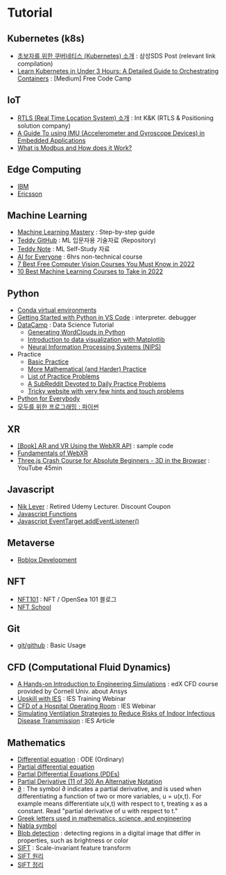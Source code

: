 # Tutorial

## Kubernetes (k8s) 
- [초보자를 위한 쿠버네티스 (Kubernetes) 소개](https://m.post.naver.com/viewer/postView.nhn?volumeNo=14749083&memberNo=36733075&vType=VERTICAL) : 삼성SDS Post (relevant link compilation)
- [Learn Kubernetes in Under 3 Hours: A Detailed Guide to Orchestrating Containers](https://medium.com/free-code-camp/learn-kubernetes-in-under-3-hours-a-detailed-guide-to-orchestrating-containers-114ff420e882) : [Medium] Free Code Camp   

## IoT
- [RTLS (Real Time Location System) 소개](https://blog.naver.com/intknk2) : Int K&K (RTLS & Positioning solution company)  
- [A Guide To using IMU (Accelerometer and Gyroscope Devices) in Embedded Applications](http://www.starlino.com/imu_guide.html)  
- [What is Modbus and How does it Work?](https://youtu.be/txi2p5_OjKU)

## Edge Computing 
- [IBM](https://www.ibm.com/cloud/edge-computing)
- [Ericsson](https://www.ericsson.com/en/digital-services/edge-computing)  

## Machine Learning
- [Machine Learning Mastery](https://machinelearningmastery.com/start-here/) : Step-by-step guide
- [Teddy GitHub](https://github.com/teddylee777/machine-learning) : ML 입문자용 기술자료 (Repository) 
- [Teddy Note](https://teddylee777.github.io/) : ML Self-Study 자료
- [AI for Everyone](https://www.deeplearning.ai/program/ai-for-everyone/) : 6hrs non-technical course 
- [7 Best Free Computer Vision Courses You Must Know in 2022](https://www.mltut.com/best-free-computer-vision-courses/)
- [10 Best Machine Learning Courses to Take in 2022](https://www.freecodecamp.org/news/best-machine-learning-courses/)

## Python
- [Conda virtual environments](https://conda.io/projects/conda/en/latest/user-guide/tasks/manage-environments.html#creating-an-environment-with-commands)  
- [Getting Started with Python in VS Code](https://code.visualstudio.com/docs/python/python-tutorial) : interpreter. debugger
- [DataCamp](https://www.datacamp.com/community/tutorials) : Data Science Tutorial  
   - [Generating WordClouds in Python](https://www.datacamp.com/community/tutorials/wordcloud-python)
   - [Introduction to data visualization with Matplotlib](https://campus.datacamp.com/courses/introduction-to-data-visualization-with-matplotlib/introduction-to-matplotlib?ex=1)
   - [Neural Information Processing Systems (NIPS)](https://app.datacamp.com/learn/projects/158?open-modal=project-upgrade-modal)
- Practice
   - [Basic Practice](http://codingbat.com/python)
   - [More Mathematical (and Harder) Practice](https://projecteuler.net/archives)
   - [List of Practice Problems](http://www.codeabbey.com/index/task_list)
   - [A SubReddit Devoted to Daily Practice Problems](https://www.reddit.com/r/dailyprogrammer)
   - [Tricky website with very few hints and touch problems](http://www.pythonchallenge.com/)
- [Python for Everybody](https://www.py4e.com/)
- [모두를 위한 프로그래밍 : 파이썬](https://www.edwith.org/pythonforeverybody)  

## XR
- [[Book] AR and VR Using the WebXR API](https://github.com/Apress/ar-vr-using-webxr-api) : sample code  
- [Fundamentals of WebXR](https://developer.mozilla.org/en-US/docs/Web/API/WebXR_Device_API/Fundamentals)  
- [Three.js Crash Course for Absolute Beginners - 3D in the Browser](https://youtu.be/6oFvqLfRnsU) : YouTube 45min

## Javascript
- [Nik Lever](https://niklever.com/) : Retired Udemy Lecturer. Discount Coupon
- [Javascript Functions](https://developer.mozilla.org/en-US/docs/Web/JavaScript/Guide/Functions)
- [Javascript EventTarget.addEventListener()](https://developer.mozilla.org/en-US/docs/Web/API/EventTarget/addEventListener)  

## Metaverse
- [Roblox Development](https://m.post.naver.com/viewer/postView.naver?volumeNo=31685157&memberNo=6255089)  

## NFT
- [NFT101](https://post.naver.com/my/series/detail.naver?seriesNo=676735&memberNo=15388801&prevVolumeNo=33552859) : NFT / OpenSea 101 블로그
- [NFT School](https://nftschool.dev/)

## Git
- [git/github](https://blog.naver.com/nicholasdw/222290803114) : Basic Usage  

## CFD (Computational Fluid Dynamics)
- [A Hands-on Introduction to Engineering Simulations](https://www.edx.org/course/a-hands-on-introduction-to-engineering-simulations?index=product&queryID=f53f5a11c222c59970e9b94b3a1eff3c&position=1) : edX CFD course provided by Cornell Univ. about Ansys 
- [Upskill with IES](https://www.iesve.com/training/upskill-with-ies) : IES Training Webinar
- [CFD of a Hospital Operating Room](https://learn-on-demand.iesve.com/courses/1228359/lectures/27398658) : IES Webinar
- [Simulating Ventilation Strategies to Reduce Risks of Indoor Infectious Disease Transmission](https://www.iesve.com/discoveries/article/11421/ventilation-to-reduce-indoor-disease-transmission) : IES Article  

## Mathematics
- [Differential equation](https://en.wikipedia.org/wiki/Differential_equation) : ODE (Ordinary)  
- [Partial differential equation](https://en.wikipedia.org/wiki/Partial_differential_equation)  
- [Partial Differential Equations (PDEs)](https://uwaterloo.ca/applied-mathematics/future-undergraduates/what-you-can-learn-applied-mathematics/differential-equations/partial-differential-equations-pdes) 
- [Partial Derivative (11 of 30) An Alternative Notation](https://youtu.be/gGTipvy1lPU)     
- [∂](https://en.wikipedia.org/wiki/%E2%88%82) : The symbol ∂ indicates a partial derivative, and is used when differentiating a function of two or more variables, u = u(x,t). For example means differentiate u(x,t) with respect to t, treating x as a constant. Read "partial derivative of u with respect to t."  
- [Greek letters used in mathematics, science, and engineering](https://en.wikipedia.org/wiki/Greek_letters_used_in_mathematics,_science,_and_engineering)  
- [Nabla symbol](https://en.wikipedia.org/wiki/Nabla_symbol)  
- [Blob detection](https://en.wikipedia.org/wiki/Blob_detection) : detecting regions in a digital image that differ in properties, such as brightness or color  
- [SIFT](https://en.wikipedia.org/wiki/Scale-invariant_feature_transform) : Scale-invariant feature transform  
- [SIFT 원리](https://bskyvision.com/21)  
- [SIFT 정리](https://salkuma.files.wordpress.com/2014/04/sifteca095eba6ac.pdf)  

